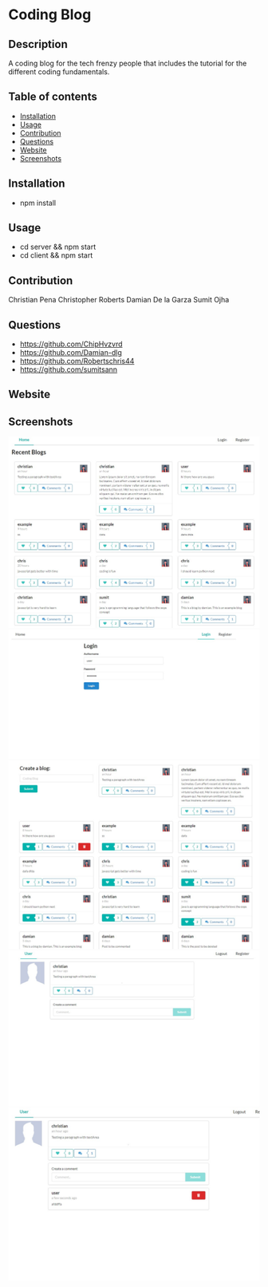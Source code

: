 # Coding Blog

## Description

A coding blog for the tech frenzy people that includes the tutorial for the different coding fundamentals.

## Table of contents

- [Installation](#Installation)
- [Usage](#Usage)
- [Contribution](#Contribution)
- [Questions](#Questions)
- [Website](#Website)
- [Screenshots](#Screenshots)

## Installation

- npm install

## Usage

- cd server && npm start
- cd client && npm start

## Contribution

Christian Pena
Christopher Roberts
Damian De la Garza
Sumit Ojha

## Questions

- https://github.com/ChipHvzvrd
- https://github.com/Damian-dlg
- https://github.com/Robertschris44
- https://github.com/sumitsann

## Website

## Screenshots

![](./images/Screenshot-1.jpg)
![](./images/Screenshot-2.jpg)
![](./images/Screenshot-3.jpg)
![](./images/Screenshot-4.jpg)
![](./images/Screenshot-5.jpg)
